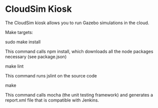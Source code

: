 # CloudSim Kiosk

The CloudSim kiosk allows you to run Gazebo simulations in the cloud.

Make targets:

sudo make install

This command calls npm install, which downloads all the node packages necessary (see package.json)

make lint

This command runs jslint on the source code

make

This command calls mocha (the unit testing framework) and generates a report.xml file that is compatible with Jenkins.

